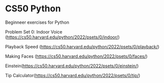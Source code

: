 # CS50 Python
Beginneer exercises for Python 

Problem Set 0:
Indoor Voice (https://cs50.harvard.edu/python/2022/psets/0/indoor/)

Playback Speed (https://cs50.harvard.edu/python/2022/psets/0/playback/)

Making Faces (https://cs50.harvard.edu/python/2022/psets/0/faces/)

Einstein(https://cs50.harvard.edu/python/2022/psets/0/einstein/)

Tip Calculator(https://cs50.harvard.edu/python/2022/psets/0/tip/)

